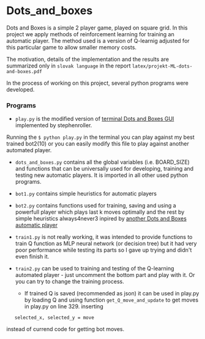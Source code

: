 # Dots_and_boxes

Dots and Boxes is a simple 2 player game, played on square grid.
In this project we apply methods of reinforcement learning for training 
an automatic player. The method used is a version of Q-learnig adjusted
for this particular game to allow smaller memory costs. 

The motivation, details of the implementation and the results are summarized
only in `slovak language` in the report `latex/projekt-ML-dots-and-boxes.pdf`


In the process of working on this project, several python programs were 
developed.

### Programs

- `play.py` is the modified version of 
[terminal Dots and Boxes GUI](https://gist.github.com/stephenroller/3163995) 
implemented by stephenroller.

Running the ```$ python play.py``` in the terminal you can play against my 
best trained bot2(10) or you can easily modify this file to play against 
another automated player.

- `dots_and_boxes.py` contains all the global variables (i.e. BOARD_SIZE) 
and functions that can be universally used for developing, training and testing
new automatic players. It is imported in all other used python programs.

- `bot1.py` contains simple heuristics for automatic players

- `bot2.py` contains functions used for training, saving and using a 
powerfull player which plays last k moves optimally and the rest by simple 
heuristics always4never3 inpired by 
[another Dots and Boxes automatic player](https://github.com/Normangorman/DeepBox)

- `train1.py` is not really working, it was intended to provide functions 
to train Q function as MLP neural network (or decision tree) but it had very poor 
performance while testing its parts so I gave up trying and didn't even finish it.

- `train2.py` can be used to training and testing of the Q-learning automated 
player - just uncomment the bottom part and play with it. Or you can try to
change the training process.

    - If trained Q is saved (recommended as json) it can be used in play.py
by loading Q and using function `get_Q_move_and_update` to get moves 
in play.py on line 329. inserting 

```move,update = get_Q_move_and_update(Q,board,l_rate=0,random_move_prob=1)
   selected_x, selected_y = move
```
instead of currend code for getting bot moves.



